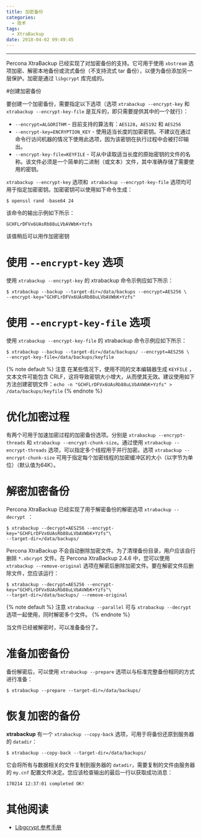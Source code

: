 ```yaml
---
title: 加密备份
categories:
  - 技术
tags:
  - XtraBackup
date: 2018-04-02 09:49:45
---
```


---
Percona XtraBackup 已经实现了对加密备份的支持。它可用于使用 `xbstream` 选项加密、解密本地备份或流式备份（不支持流式 tar 备份），以便为备份添加另一层保护。加密是通过 `libgcrypt` 库完成的。

#创建加密备份

要创建一个加密备份，需要指定以下选项（选项 `xtrabackup --encrypt-key` 和 `xtrabackup --encrypt-key-file` 是互斥的，即只需要提供其中的一个就行）：

* `--encrypt=ALGORITHM` - 目前支持的算法有：`AES128`，`AES192` 和 `AES256`
* `--encrypt-key=ENCRYPTION_KEY` - 使用适当长度的加密密钥。不建议在通过命令行访问机器的情况下使用此选项，因为该密钥在执行过程中会被打印输出。
* `--encrypt-key-file=KEYFILE` - 可从中读取适当长度的原始密钥的文件的名称。该文件必须是一个简单的二进制（或文本）文件，其中准确存储了需要使用的密钥。

`xtrabackup --encrypt-key` 选项和` xtrabackup --encrypt-key-file` 选项均可用于指定加密密钥。加密密钥可以使用如下命令生成：

```
$ openssl rand -base64 24
```

<!-- more -->
该命令的输出示例如下所示：

```
GCHFLrDFVx6UAsRb88uLVbAVWbK+Yzfs
```
该值稍后可以用作加密密钥

# 使用 `--encrypt-key` 选项

使用 `xtrabackup --encrypt-key` 的 xtrabackup 命令示例应如下所示：

```
$ xtrabackup --backup --target-dir=/data/backups --encrypt=AES256 \
--encrypt-key="GCHFLrDFVx6UAsRb88uLVbAVWbK+Yzfs"
```

# 使用 `--encrypt-key-file` 选项

使用 `xtrabackup --encrypt-key-file` 的 xtrabackup 命令示例应如下所示：

```
$ xtrabackup --backup --target-dir=/data/backups/ --encrypt=AES256 \
--encrypt-key-file=/data/backups/keyfile
```

{% note default %}
注意
在某些情况下，使用不同的文本编辑器生成 `KEYFILE` ，文本文件可能包含 CRLF，这将导致密钥大小增大，从而使其无效。建议使用如下方法创建密钥文件：`echo -n "GCHFLrDFVx6UAsRb88uLVbAVWbK+Yzfs" > /data/backups/keyfile`
{% endnote %}

# 优化加密过程

有两个可用于加速加密过程的加密备份选项。分别是 `xtrabackup --encrypt-threads` 和 `xtrabackup --encrypt-chunk-size`。通过使用 `xtrabackup --encrypt-threads` 选项，可以指定多个线程用于并行加密。选项 `xtrabackup --encrypt-chunk-size` 可用于指定每个加密线程的加密缓冲区的大小（以字节为单位）（默认值为64K）。

# 解密加密备份

Percona XtraBackup 已经实现了用于解密备份的解密选项 `xtrabackup --decrypt `：

```
$ xtrabackup --decrypt=AES256 --encrypt-key="GCHFLrDFVx6UAsRb88uLVbAVWbK+Yzfs"\
--target-dir=/data/backups/
```

Percona XtraBackup 不会自动删除加密文件。为了清理备份目录，用户应该自行删除 `*.xbcrypt` 文件。在 Percona XtraBackup 2.4.6 中，您可以使用 `xtrabackup --remove-original` 选项在解密后删除加密文件。要在解密文件后删除文件，您应该运行：

```
$ xtrabackup --decrypt=AES256 --encrypt-key="GCHFLrDFVx6UAsRb88uLVbAVWbK+Yzfs"\
--target-dir=/data/backups/ --remove-original
```

{% note default %}
注意
`xtrabackup --parallel` 可与 `xtrabackup --decrypt` 选项一起使用，同时解密多个文件。
{% endnote %}

当文件已经被解密时，可以准备备份了。

# 准备加密备份

备份解密后，可以使用 `xtrabackup --prepare` 选项以与标准完整备份相同的方式进行准备：

```
$ xtrabackup --prepare --target-dir=/data/backups/
```

# 恢复加密的备份

**xtrabackup** 有一个 `xtrabackup --copy-back` 选项，可用于将备份还原到服务器的 `datadir`：

```
$ xtrabackup --copy-back --target-dir=/data/backups/
```

它会将所有与数据相关的文件复制到服务器的 `datadir`，需要复制的文件由服务器的 `my.cnf` 配置文件决定。您应该检查输出的最后一行以获取成功消息：

```
170214 12:37:01 completed OK!
```

# 其他阅读

* [Libgcrypt 参考手册](https://www.gnupg.org/documentation/manuals/gcrypt/)
